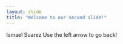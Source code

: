 ```yaml
---
layout: slide
title: "Welcome to our second slide!"
---
```

Ismael Suarez
Use the left arrow to go back!
